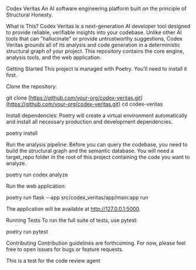 Codex Veritas
An AI software engineering platform built on the principle of Structural Honesty.

What is This?
Codex Veritas is a next-generation AI developer tool designed to provide reliable, verifiable insights into your codebase. Unlike other AI tools that can "hallucinate" or provide untrustworthy suggestions, Codex Veritas grounds all of its analysis and code generation in a deterministic structural graph of your project. This repository contains the core engine, analysis tools, and the web application.

Getting Started
This project is managed with Poetry. You'll need to install it first.

Clone the repository:

git clone [https://github.com/your-org/codex-veritas.git](https://github.com/your-org/codex-veritas.git)
cd codex-veritas

Install dependencies:
Poetry will create a virtual environment automatically and install all necessary production and development dependencies.

poetry install

Run the analysis pipeline:
Before you can query the codebase, you need to build the structural graph and the semantic database. You will need a target_repo folder in the root of this project containing the code you want to analyze.

poetry run codex analyze

Run the web application:

poetry run flask --app src/codex_veritas/app/main:app run

The application will be available at http://127.0.0.1:5000.

Running Tests
To run the full suite of tests, use pytest:

poetry run pytest

Contributing
Contribution guidelines are forthcoming. For now, please feel free to open issues for bugs or feature requests.

This is a test for the code review agent